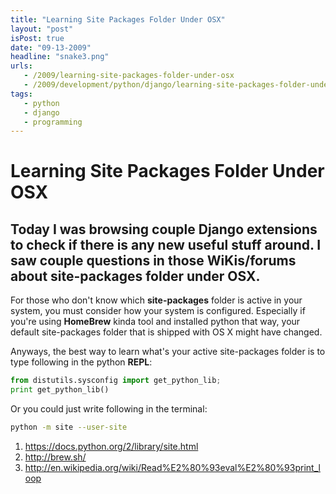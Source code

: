 ```yaml
---
title: "Learning Site Packages Folder Under OSX"
layout: "post"
isPost: true
date: "09-13-2009"
headline: "snake3.png"
urls:
   - /2009/learning-site-packages-folder-under-osx
   - /2009/development/python/django/learning-site-packages-folder-under-osx
tags:
   - python
   - django
   - programming
---
```


# Learning Site Packages Folder Under OSX

## Today I was browsing couple Django extensions to check if there is any new useful stuff around. I saw couple questions in those WiKis/forums about site-packages folder under OSX.

For those who don't know which **site-packages** folder is active in your system, you must consider how your system is configured. Especially if you're using **HomeBrew** kinda tool and installed python that way, your default site-packages folder that is shipped with OS X might have changed.

Anyways, the best way to learn what's your active site-packages folder is to type following in the python **REPL**:

```python
from distutils.sysconfig import get_python_lib;
print get_python_lib()
```

Or you could just write following in the terminal:

```bash
python -m site --user-site
```

1. https://docs.python.org/2/library/site.html
2. http://brew.sh/
3. http://en.wikipedia.org/wiki/Read%E2%80%93eval%E2%80%93print_loop
